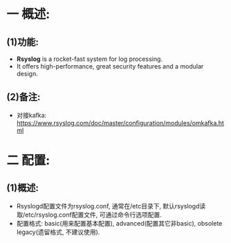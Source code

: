 # 一 概述:
## (1)功能:
- **Rsyslog** is a rocket-fast system for log processing. 
- It offers high-performance, great security features and a modular design.

## (2)备注:
- 对接kafka: https://www.rsyslog.com/doc/master/configuration/modules/omkafka.html

# 二 配置:
## (1)概述:
- Rsyslogd配置文件为rsyslog.conf, 通常在/etc目录下, 默认rsyslogd读取/etc/rsyslog.conf配置文件, 可通过命令行选项配置.
- 配置格式: basic(用来配置基本配置), advanced(配置其它非basic), obsolete legacy(遗留格式, 不建议使用).
